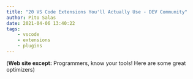 ```yaml
---
title: "20 VS Code Extensions You'll Actually Use - DEV Community"
author: Pito Salas
date: 2021-04-06 13:40:22
tags:
    - vscode
    - extensions
    - plugins
---
```



(**Web site except:** Programmers, know your tools! Here are some great optimizers) 
